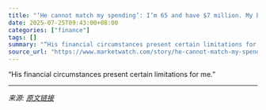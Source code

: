 ```yaml
---
title: "‘He cannot match my spending’: I’m 65 and have $7 million. My boyfriend is 73. Should he release equity from his home so we can enjoy life?"
date: 2025-07-25T09:43:00+08:00
categories: ["finance"]
tags: []
summary: "“His financial circumstances present certain limitations for me.”"
source_url: "https://www.marketwatch.com/story/he-cannot-match-my-spending-im-65-and-have-7-million-my-boyfriend-is-73-should-he-release-equity-from-his-home-so-we-can-enjoy-life-fd55046d?mod=mw_rss_topstories"
---
```


“His financial circumstances present certain limitations for me.”

---

*来源: [原文链接](https://www.marketwatch.com/story/he-cannot-match-my-spending-im-65-and-have-7-million-my-boyfriend-is-73-should-he-release-equity-from-his-home-so-we-can-enjoy-life-fd55046d?mod=mw_rss_topstories)*
